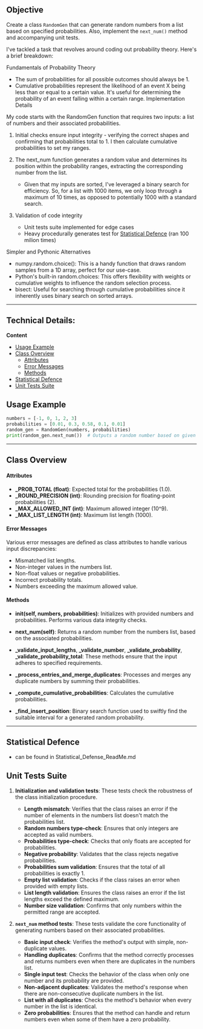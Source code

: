 ## Objective
Create a class `RandomGen` that can generate random numbers from a list based on specified probabilities. 
Also, implement the `next_num()` method and accompanying unit tests.

I've tackled a task that revolves around coding out probability theory. Here's a brief breakdown:

Fundamentals of Probability Theory

- The sum of probabilities for all possible outcomes should always be 1.
- Cumulative probabilities represent the likelihood of an event X being less than or equal to a certain value. It's useful for determining the probability of an event falling within a certain range.
Implementation Details

My code starts with the RandomGen function that requires two inputs: a list of numbers and their associated probabilities.

1. Initial checks ensure input integrity - verifying the correct shapes and confirming that probabilities total to 1. I then calculate cumulative probabilities to set my ranges.

2. The next_num function generates a random value and determines its position within the probability ranges, extracting the corresponding number from the list.
   - Given that my inputs are sorted, I've leveraged a binary search for efficiency. So, for a list with 1000 items, we only loop through a maximum of 10 times, as opposed to potentially 1000 with a standard search.

3. Validation of code integrity
    - Unit tests suite implemented for edge cases
    - Heavy procedurally generates test for [Statistical Defence](#statistical-defence) (ran 100 milion times)

Simpler and Pythonic Alternatives

- numpy.random.choice(): This is a handy function that draws random samples from a 1D array, perfect for our use-case.
- Python's built-in random.choices: This offers flexibility with weights or cumulative weights to influence the random selection process.
- bisect: Useful for searching through cumulative probabilities since it inherently uses binary search on sorted arrays.





-----

## Technical Details:

**Content**
- [Usage Example](#usage-example)
- [Class Overview](#class-overview)
    - [Attributes](#attributes)
    - [Error Messages](#error-messages)
    - [Methods](#methods)
- [Statistical Defence](#statistical-defence)
- [Unit Tests Suite](#unit-tests-suite)





## Usage Example
```python
numbers = [-1, 0, 1, 2, 3]
probabilities = [0.01, 0.3, 0.58, 0.1, 0.01]
random_gen = RandomGen(numbers, probabilities)
print(random_gen.next_num())  # Outputs a random number based on given probabilities.
```

---

## Class Overview

#### Attributes
- **_PROB_TOTAL (float)**: Expected total for the probabilities (1.0).
- **_ROUND_PRECISION (int)**: Rounding precision for floating-point probabilities (2).
- **_MAX_ALLOWED_INT (int)**: Maximum allowed integer (10^9).
- **_MAX_LIST_LENGTH (int)**: Maximum list length (1000).

#### Error Messages
Various error messages are defined as class attributes to handle various input discrepancies:
- Mismatched list lengths.
- Non-integer values in the numbers list.
- Non-float values or negative probabilities.
- Incorrect probability totals.
- Numbers exceeding the maximum allowed value.

#### Methods
- **__init__(self, numbers, probabilities)**: Initializes with provided numbers and probabilities. Performs various data integrity checks.
  
- **next_num(self)**: Returns a random number from the numbers list, based on the associated probabilities.
  
- **_validate_input_lengths**, **_validate_number**, **_validate_probability**, **_validate_probability_total**: These methods ensure that the input adheres to specified requirements.
  
- **_process_entries_and_merge_duplicates**: Processes and merges any duplicate numbers by summing their probabilities.
  
- **_compute_cumulative_probabilities**: Calculates the cumulative probabilities.
  
- **_find_insert_position**: Binary search function used to swiftly find the suitable interval for a generated random probability.

---

## Statistical Defence 
- can be found in Statistical_Defense_ReadMe.md 

## Unit Tests Suite
1. **Initialization and validation tests**: These tests check the robustness of the class initialization procedure.
   - **Length mismatch**: Verifies that the class raises an error if the number of elements in the numbers list doesn't match the probabilities list.
   - **Random numbers type-check**: Ensures that only integers are accepted as valid numbers.
   - **Probabilities type-check**: Checks that only floats are accepted for probabilities.
   - **Negative probability**: Validates that the class rejects negative probabilities.
   - **Probabilities sum validation**: Ensures that the total of all probabilities is exactly 1.
   - **Empty list validation**: Checks if the class raises an error when provided with empty lists.
   - **List length validation**: Ensures the class raises an error if the list lengths exceed the defined maximum.
   - **Number size validation**: Confirms that only numbers within the permitted range are accepted.
   
2. **`next_num` method tests**: These tests validate the core functionality of generating numbers based on their associated probabilities.
   - **Basic input check**: Verifies the method's output with simple, non-duplicate values.
   - **Handling duplicates**: Confirms that the method correctly processes and returns numbers even when there are duplicates in the numbers list.
   - **Single input test**: Checks the behavior of the class when only one number and its probability are provided.
   - **Non-adjacent duplicates**: Validates the method's response when there are non-consecutive duplicate numbers in the list.
   - **List with all duplicates**: Checks the method's behavior when every number in the list is identical.
   - **Zero probabilities**: Ensures that the method can handle and return numbers even when some of them have a zero probability.


